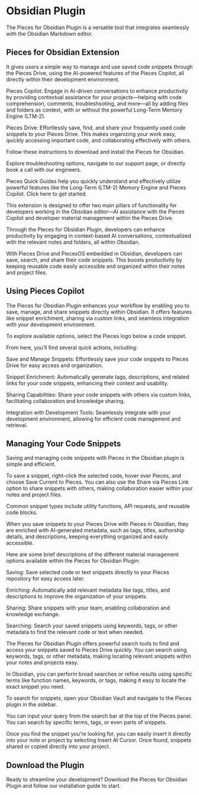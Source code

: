 # Obsidian Plugin

The Pieces for Obsidian Plugin is a versatile tool that integrates seamlessly with the Obsidian Markdown editor.



## Pieces for Obsidian Extension

It gives users a simple way to manage and use saved code snippets through the Pieces Drive, using the AI-powered features of the Pieces Copilot, all directly within their development environment.

Pieces Copilot: Engage in AI-driven conversations to enhance productivity by providing contextual assistance for your projects—helping with code comprehension, comments, troubleshooting, and more—all by adding files and folders as context, with or without the powerful Long-Term Memory Engine (LTM-2).

Pieces Drive: Effortlessly save, find, and share your frequently used code snippets to your Pieces Drive. This makes organizing your work easy, quickly accessing important code, and collaborating effectively with others.

Follow these instructions to download and install the Pieces for Obsidian.

Explore troubleshooting options, navigate to our support page, or directly book a call with our engineers.

Pieces Quick Guides help you quickly understand and effectively utilize powerful features like the Long-Term (LTM-2) Memory Engine and Pieces Copilot. Click here to get started.

This extension is designed to offer two main pillars of functionality for developers working in the Obsidian editor—AI assistance with the Pieces Copilot and developer material management within the Pieces Drive.

Through the Pieces for Obsidian Plugin, developers can enhance productivity by engaging in context-based AI conversations, contextualized with the relevant notes and folders, all within Obsidian.



With Pieces Drive and PiecesOS embedded in Obsidian, developers can save, search, and share their code snippets. This boosts productivity by keeping reusable code easily accessible and organized within their notes and project files.



## Using Pieces Copilot

The Pieces for Obsidian Plugin enhances your workflow by enabling you to save, manage, and share snippets directly within Obsidian. It offers features like snippet enrichment, sharing via custom links, and seamless integration with your development environment.

To explore available options, select the Pieces logo below a code snippet.

From here, you’ll find several quick actions, including:

Save and Manage Snippets: Effortlessly save your code snippets to Pieces Drive for easy access and organization.

Snippet Enrichment: Automatically generate tags, descriptions, and related links for your code snippets, enhancing their context and usability.

Sharing Capabilities: Share your code snippets with others via custom links, facilitating collaboration and knowledge sharing.

Integration with Development Tools: Seamlessly integrate with your development environment, allowing for efficient code management and retrieval.



## Managing Your Code Snippets

Saving and managing code snippets with Pieces in the Obsidian plugin is simple and efficient.

To save a snippet, right-click the selected code, hover over Pieces, and choose Save Current to Pieces. You can also use the Share via Pieces Link option to share snippets with others, making collaboration easier within your notes and project files.

Common snippet types include utility functions, API requests, and reusable code blocks.

When you save snippets to your Pieces Drive with Pieces in Obsidian, they are enriched with AI-generated metadata, such as tags, titles, authorship details, and descriptions, keeping everything organized and easily accessible.

Here are some brief descriptions of the different material management options available within the Pieces for Obsidian Plugin:

Saving: Save selected code or text snippets directly to your Pieces repository for easy access later.

Enriching: Automatically add relevant metadata like tags, titles, and descriptions to improve the organization of your snippets.

Sharing: Share snippets with your team, enabling collaboration and knowledge exchange.

Searching: Search your saved snippets using keywords, tags, or other metadata to find the relevant code or text when needed.



The Pieces for Obsidian Plugin offers powerful search tools to find and access your snippets saved to Pieces Drive quickly. You can search using keywords, tags, or other metadata, making locating relevant snippets within your notes and projects easy.

In Obsidian, you can perform broad searches or refine results using specific terms like function names, keywords, or tags, making it easy to locate the exact snippet you need.

To search for snippets, open your Obsidian Vault and navigate to the Pieces plugin in the sidebar.

You can input your query from the search bar at the top of the Pieces panel. You can search by specific terms, tags, or even parts of snippets.

Once you find the snippet you're looking for, you can easily insert it directly into your note or project by selecting Insert At Cursor. Once found, snippets shared or copied directly into your project.



## Download the Plugin

Ready to streamline your development? Download the Pieces for Obsidian Plugin and follow our installation guide to start.